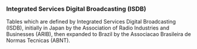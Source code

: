 ### Integrated Services Digital Broadcasting (ISDB)

Tables which are defined by Integrated Services Digital Broadcasting (ISDB),
initially in Japan by the Association of Radio Industries and Businesses (ARIB),
then expanded to Brazil by the Associacao Brasileira de Normas Tecnicas (ABNT).
